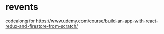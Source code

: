 # revents
codealong for https://www.udemy.com/course/build-an-app-with-react-redux-and-firestore-from-scratch/
